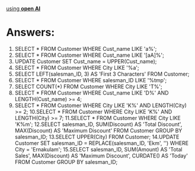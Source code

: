 [using **open AI**](https://openai.com/)  

# Answers:

1. SELECT * FROM Customer WHERE Cust_name LIKE 'a%';
2. SELECT * FROM Customer WHERE Cust_name LIKE '[aA]%';
3. UPDATE Customer SET Cust_name = UPPER(Cust_name);
4. SELECT * FROM Customer WHERE City LIKE '%a';
5. SELECT LEFT(salesman_ID, 3) AS 'First 3 Characters' FROM Customer;
6. SELECT * FROM Customer WHERE salesman_ID LIKE '%tmp';
7. SELECT COUNT(*) FROM Customer WHERE City LIKE 'T%';
8. SELECT * FROM Customer WHERE Cust_name LIKE 'D%' AND LENGTH(Cust_name) >= 4;
9. SELECT * FROM Customer WHERE City LIKE 'K%' AND LENGTH(City) >= 2;
10.SELECT * FROM Customer WHERE City LIKE 'K%' AND LENGTH(City) >= 7;
11.SELECT * FROM Customer WHERE City LIKE 'K%m';
12.SELECT salesman_ID, SUM(Discount) AS 'Total Discount', MAX(Discount) AS 'Maximum Discount' FROM Customer GROUP BY salesman_ID;
13.SELECT UPPER(City) FROM Customer;
14.UPDATE Customer SET salesman_ID = REPLACE(salesman_ID, 'Ekm', '') WHERE City = 'Ernakulam';
15.SELECT salesman_ID, SUM(Amount) AS 'Total Sales', MAX(Discount) AS 'Maximum Discount', CURDATE() AS 'Today' FROM Customer GROUP BY salesman_ID;
